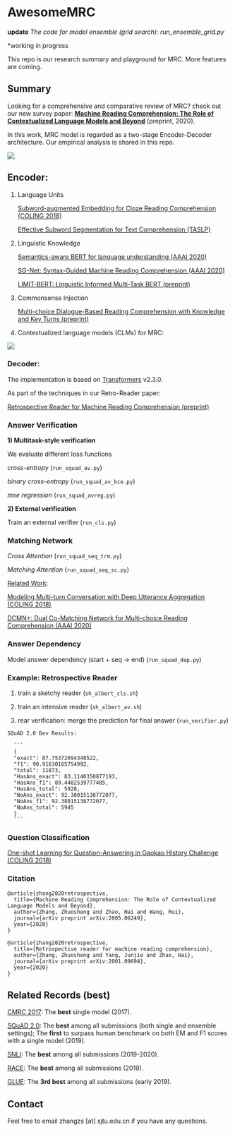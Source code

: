 # AwesomeMRC

**update**
*The code for model ensemble (grid search): run_ensemble_grid.py*

*working in progress

This repo is our research summary and playground for MRC.  More features are coming.

## Summary

Looking for a comprehensive and comparative review of MRC? check out our new survey paper: **[Machine Reading Comprehension: The Role of Contextualized Language Models and Beyond](https://arxiv.org/abs/2005.06249)** (preprint, 2020).

In this work, MRC model is regarded as a two-stage Encoder-Decoder architecture. Our empirical analysis is shared in this repo. 

![](figures/overview.png)

## Encoder:

1) Language Units

    [Subword-augmented Embedding for Cloze Reading Comprehension (COLING 2018)](https://www.aclweb.org/anthology/C18-1153/)
    
    [Effective Subword Segmentation for Text Comprehension (TASLP)](https://arxiv.org/abs/1811.02364)

2) Linguistic Knowledge

    [Semantics-aware BERT for language understanding (AAAI 2020)](https://arxiv.org/abs/1909.02209)
    
    [SG-Net: Syntax-Guided Machine Reading Comprehension (AAAI 2020)](https://arxiv.org/abs/1908.05147)
    
    [LIMIT-BERT: Linguistic Informed Multi-Task BERT (preprint)](https://arxiv.org/pdf/1910.14296.pdf)

3) Commonsense Injection

    [Multi-choice Dialogue-Based Reading Comprehension with Knowledge and Key Turns (preprint)](https://arxiv.org/abs/2004.13988)

4) Contextualized language models (CLMs) for MRC:

![](figures/clm_examples.png)

### Decoder:

The implementation is based on [Transformers](https://github.com/huggingface/transformers) v2.3.0. 

As part of the techniques in our Retro-Reader paper:

[Retrospective Reader for Machine Reading Comprehension (preprint)](https://arxiv.org/abs/2001.09694)

### Answer Verification

**1) Multitask-style verification**

   We evaluate different loss functions 
    
   *cross-entropy* (`run_squad_av.py`)
   
   *binary cross-entropy* (`run_squad_av_bce.py`)
    
   *mse regression*  (`run_squad_avreg.py`)

**2) External verification**

   Train an external verifier (`run_cls.py`)

### Matching Network

   *Cross Attention* (`run_squad_seq_trm.py`)
    
   *Matching Attention* (`run_squad_seq_sc.py`)

<u>Related Work</u>:

  [Modeling Multi-turn Conversation with Deep Utterance Aggregation (COLING 2018)](https://www.aclweb.org/anthology/C18-1317/)

  [DCMN+: Dual Co-Matching Network for Multi-choice Reading Comprehension (AAAI 2020)](https://arxiv.org/pdf/1908.11511.pdf)

### Answer Dependency

   Model answer dependency (start + seq -> end) (`run_squad_dep.py`)

### Example: Retrospective Reader

   1) train a sketchy reader (`sh_albert_cls.sh`)
    
   2) train an intensive reader (`sh_albert_av.sh`)
    
   3) rear verification: merge the prediction for final answer (`run_verifier.py`)
    
    SQuAD 2.0 Dev Results:	
    
      ```
      {
      "exact": 87.75372694348522, 
      "f1": 90.91630165754992, 
      "total": 11873, 
      "HasAns_exact": 83.1140350877193, 
      "HasAns_f1": 89.4482539777485, 
      "HasAns_total": 5928, 
      "NoAns_exact": 92.38015138772077, 
      "NoAns_f1": 92.38015138772077, 
      "NoAns_total": 5945
      }
      ```

### Question Classification
   [One-shot Learning for Question-Answering in Gaokao History Challenge (COLING 2018)](https://www.aclweb.org/anthology/C18-1038/)

### Citation

```
@article{zhang2020retrospective,
  title={Machine Reading Comprehension: The Role of Contextualized Language Models and Beyond},
  author={Zhang, Zhuosheng and Zhao, Hai and Wang, Rui},
  journal={arXiv preprint arXiv:2005.06249},
  year={2020}
}

@article{zhang2020retrospective,
  title={Retrospective reader for machine reading comprehension},
  author={Zhang, Zhuosheng and Yang, Junjie and Zhao, Hai},
  journal={arXiv preprint arXiv:2001.09694},
  year={2020}
}
```
## Related Records (best)

[CMRC 2017](https://hfl-rc.github.io/cmrc2017/leaderboard/): The **best** single model (2017).

[SQuAD 2.0](https://rajpurkar.github.io/SQuAD-explorer/): 
The **best** among all submissions (both single and ensemble settings);
The **first** to surpass human benchmark on both EM and F1 scores with a single model (2019).

[SNLI](https://nlp.stanford.edu/projects/snli/): The **best** among all submissions (2019-2020).

[RACE](http://www.qizhexie.com/data/RACE_leaderboard.html): The **best** among all submissions (2019).

[GLUE](https://gluebenchmark.com/): The **3rd best** among all submissions (early 2019).

## Contact

Feel free to email zhangzs [at] sjtu.edu.cn if you have any questions.

